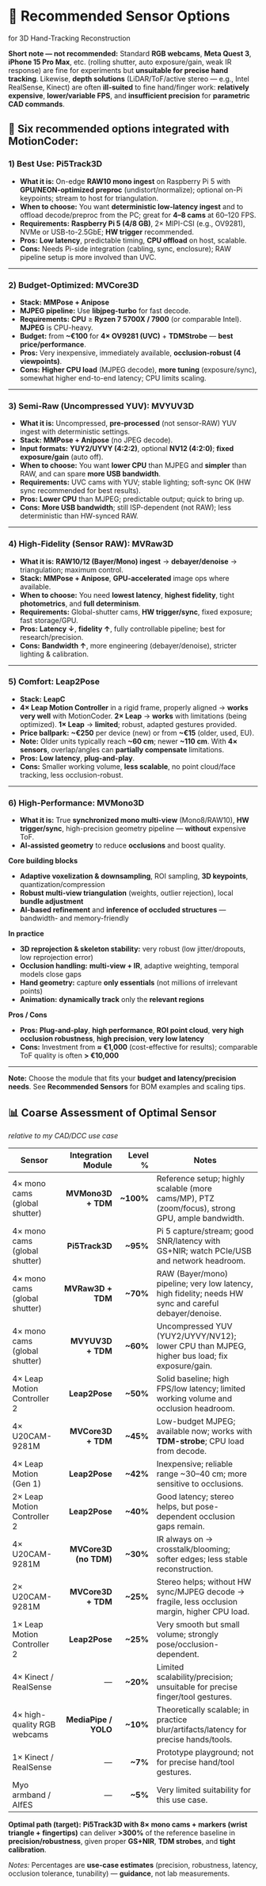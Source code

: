 # 🎥 Recommended Sensor Options

for 3D Hand-Tracking Reconstruction

**Short note — not recommended:** Standard **RGB webcams**, **Meta Quest 3**, **iPhone 15 Pro Max**, etc. (rolling shutter, auto exposure/gain, weak IR response) are fine for experiments but **unsuitable for precise hand tracking**. Likewise, **depth solutions** (LiDAR/ToF/active stereo — e.g., Intel RealSense, Kinect) are often **ill-suited** to fine hand/finger work: **relatively expensive**, **lower/variable FPS**, and **insufficient precision** for **parametric CAD commands**.

## 📍 Six recommended options integrated with MotionCoder:


### 1) **Best Use: Pi5Track3D**

* **What it is:** On-edge **RAW10 mono ingest** on Raspberry Pi 5 with **GPU/NEON-optimized preproc** (undistort/normalize); optional on-Pi keypoints; stream to host for triangulation.
* **When to choose:** You want **deterministic low-latency ingest** and to offload decode/preproc from the PC; great for **4–8 cams** at 60–120 FPS.
* **Requirements:** **Raspberry Pi 5 (4/8 GB)**, 2× MIPI-CSI (e.g., OV9281), NVMe or USB-to-2.5GbE; **HW trigger** recommended.
* **Pros:** **Low latency**, predictable timing, **CPU offload** on host, scalable.
* **Cons:** Needs Pi-side integration (cabling, sync, enclosure); RAW pipeline setup is more involved than UVC.

---

### 2) **Budget-Optimized: MVCore3D**

* **Stack:** **MMPose + Anipose**
* **MJPEG pipeline:** Use **libjpeg-turbo** for fast decode.
* **Requirements:** **CPU** ≥ **Ryzen 7 5700X / 7900** (or comparable Intel). **MJPEG** is CPU-heavy.
* **Budget:** from **~€100** for **4× OV9281 (UVC)** + **TDMStrobe** — **best price/performance**.
* **Pros:** Very inexpensive, immediately available, **occlusion-robust (4 viewpoints)**.
* **Cons:** **Higher CPU load** (MJPEG decode), **more tuning** (exposure/sync), somewhat higher end-to-end latency; CPU limits scaling.

---

### 3) **Semi-Raw (Uncompressed YUV): MVYUV3D**

* **What it is:** Uncompressed, **pre-processed** (not sensor-RAW) YUV ingest with deterministic settings.
* **Stack:** **MMPose + Anipose** (no JPEG decode).
* **Input formats:** **YUY2/UYVY (4:2:2)**, optional **NV12 (4:2:0)**; **fixed exposure/gain** (auto off).
* **When to choose:** You want **lower CPU** than MJPEG and **simpler** than RAW, and can spare **more USB bandwidth**.
* **Requirements:** UVC cams with YUV; stable lighting; soft-sync OK (HW sync recommended for best results).
* **Pros:** **Lower CPU** than MJPEG; predictable output; quick to bring up.
* **Cons:** **More USB bandwidth**; still ISP-dependent (not RAW); less deterministic than HW-synced RAW.

---

### 4) **High-Fidelity (Sensor RAW): MVRaw3D**

* **What it is:** **RAW10/12 (Bayer/Mono) ingest** → **debayer/denoise** → triangulation; maximum control.
* **Stack:** **MMPose + Anipose**, **GPU-accelerated** image ops where available.
* **When to choose:** You need **lowest latency**, **highest fidelity**, tight **photometrics**, and **full determinism**.
* **Requirements:** Global-shutter cams, **HW trigger/sync**, fixed exposure; fast storage/GPU.
* **Pros:** **Latency ↓**, **fidelity ↑**, fully controllable pipeline; best for research/precision.
* **Cons:** **Bandwidth ↑**, more engineering (debayer/denoise), stricter lighting & calibration.

---

### 5) **Comfort: Leap2Pose**

* **Stack:** **LeapC**
* **4× Leap Motion Controller** in a rigid frame, properly aligned → **works very well** with MotionCoder.
  **2× Leap** → **works** with limitations (being optimized).
  **1× Leap** → **limited**; robust, adapted gestures provided.
* **Price ballpark:** **~€250** per device (new) or from **~€15** (older, used, EU).
* **Note:** Older units typically reach **~60 cm**; newer **~110 cm**. With **4× sensors**, overlap/angles can **partially compensate** limitations.
* **Pros:** **Low latency**, **plug-and-play**.
* **Cons:** Smaller working volume, **less scalable**, no point cloud/face tracking, less occlusion-robust.

---

### 6) **High-Performance: MVMono3D**

* **What it is:** True **synchronized mono multi-view** (Mono8/RAW10), **HW trigger/sync**, high-precision geometry pipeline — **without** expensive ToF.
* **AI-assisted geometry** to reduce **occlusions** and boost quality.

**Core building blocks**

* **Adaptive voxelization & downsampling**, ROI sampling, **3D keypoints**, quantization/compression
* **Robust multi-view triangulation** (weights, outlier rejection), local **bundle adjustment**
* **AI-based refinement** and **inference of occluded structures** — bandwidth- and memory-friendly

**In practice**

* **3D reprojection & skeleton stability:** very robust (low jitter/dropouts, low reprojection error)
* **Occlusion handling:** **multi-view + IR**, adaptive weighting, temporal models close gaps
* **Hand geometry:** capture **only essentials** (not millions of irrelevant points)
* **Animation:** **dynamically track** only the **relevant regions**

**Pros / Cons**

* **Pros:** **Plug-and-play**, **high performance**, **ROI point cloud**, **very high occlusion robustness**, **high precision**, **very low latency**
* **Cons:** Investment from **≈ €1,000** (cost-effective for results); comparable ToF quality is often **> €10,000**

---

**Note:** Choose the module that fits your **budget and latency/precision needs**. See **Recommended Sensors** for BOM examples and scaling tips.




## 📊 **Coarse Assessment of Optimal Sensor**

*relative to my CAD/DCC use case*

| Sensor                        |    Integration Module |   Level % | Notes                                                                                                  |
| ----------------------------- | --------------------: | --------: | ------------------------------------------------------------------------------------------------------ |
| 4× mono cams (global shutter) |    **MVMono3D + TDM** | **~100%** | Reference setup; highly scalable (more cams/MP), PTZ (zoom/focus), strong GPU, ample bandwidth.        |
| 4× mono cams (global shutter) |        **Pi5Track3D** |  **~95%** | Pi 5 capture/stream; good SNR/latency with GS+NIR; watch PCIe/USB and network headroom.                |
| 4× mono cams (global shutter) |     **MVRaw3D + TDM** |  **~70%** | RAW (Bayer/mono) pipeline; very low latency, high fidelity; needs HW sync and careful debayer/denoise. |
| 4× mono cams (global shutter) |     **MVYUV3D + TDM** |  **~60%** | Uncompressed YUV (YUY2/UYVY/NV12); lower CPU than MJPEG, higher bus load; fix exposure/gain.           |
| 4× Leap Motion Controller 2   |        **Leap2Pose**  |  **~50%** | Solid baseline; high FPS/low latency; limited working volume and occlusion headroom.                   |
| 4× U20CAM-9281M               |    **MVCore3D + TDM** |  **~45%** | Low-budget MJPEG; available now; works with **TDM-strobe**; CPU load from decode.                      |
| 4× Leap Motion (Gen 1)        |        **Leap2Pose**  |  **~42%** | Inexpensive; reliable range ~30–40 cm; more sensitive to occlusions.                                   |
| 2× Leap Motion Controller 2   |        **Leap2Pose**  |  **~40%** | Good latency; stereo helps, but pose-dependent occlusion gaps remain.                                  |
| 4× U20CAM-9281M               | **MVCore3D (no TDM)** |  **~30%** | IR always on → crosstalk/blooming; softer edges; less stable reconstruction.                           |
| 2× U20CAM-9281M               |    **MVCore3D + TDM** |  **~25%** | Stereo helps; without HW sync/MJPEG decode → fragile, less occlusion margin, higher CPU load.          |
| 1× Leap Motion Controller 2   |        **Leap2Pose**  |  **~25%** | Very smooth but small volume; strongly pose/occlusion-dependent.                                       |
| 4× Kinect / RealSense         |                     — |  **~20%** | Limited scalability/precision; unsuitable for precise finger/tool gestures.                            |
| 4× high-quality RGB webcams   |  **MediaPipe / YOLO** |  **~10%** | Theoretically scalable; in practice blur/artifacts/latency for precise hands/tools.                    |
| 1× Kinect / RealSense         |                     — |   **~7%** | Prototype playground; not for precise hand/tool gestures.                                              |
| Myo armband / AIfES           |                     — |   **~5%** | Very limited suitability for this use case.                                                            |

**Optimal path (target):**
**Pi5Track3D with 8× mono cams + markers (wrist triangle + fingertips)** can deliver **>300%** of the reference baseline in **precision/robustness**, given proper **GS+NIR**, **TDM strobes**, and **tight calibration**.

*Notes:* Percentages are **use-case estimates** (precision, robustness, latency, occlusion tolerance, tunability) — **guidance**, not lab measurements.




